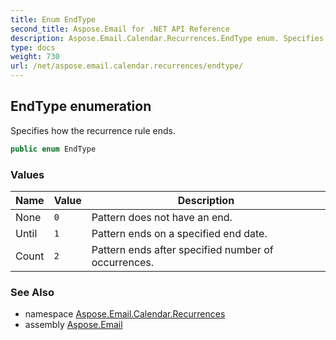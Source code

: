 ```yaml
---
title: Enum EndType
second_title: Aspose.Email for .NET API Reference
description: Aspose.Email.Calendar.Recurrences.EndType enum. Specifies how the recurrence rule ends
type: docs
weight: 730
url: /net/aspose.email.calendar.recurrences/endtype/
---
```

## EndType enumeration

Specifies how the recurrence rule ends.

```csharp
public enum EndType
```

### Values

| Name | Value | Description |
| --- | --- | --- |
| None | `0` | Pattern does not have an end. |
| Until | `1` | Pattern ends on a specified end date. |
| Count | `2` | Pattern ends after specified number of occurrences. |

### See Also

* namespace [Aspose.Email.Calendar.Recurrences](../../aspose.email.calendar.recurrences/)
* assembly [Aspose.Email](../../)


